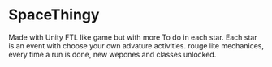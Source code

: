 # SpaceThingy
Made with Unity
FTL like game but with more To do in each star.
Each star is an event with choose your own advature activities.
rouge lite mechanices, every time a run is done, new wepones and classes unlocked.
